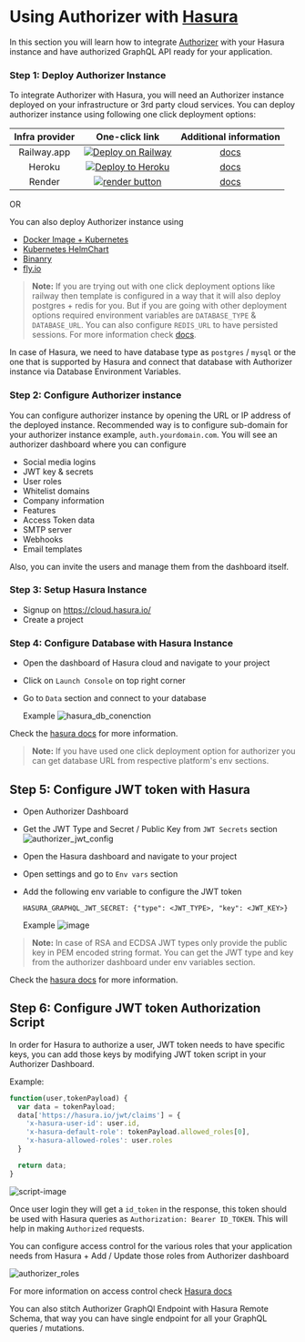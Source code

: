 # Using Authorizer with [Hasura](https://hasura.io/)

In this section you will learn how to integrate [Authorizer](https://authorizer.dev) with your Hasura instance and have authorized GraphQL API ready for your application.

### Step 1: Deploy Authorizer Instance

To integrate Authorizer with Hasura, you will need an Authorizer instance deployed on your infrastructure or 3rd party cloud services. You can deploy authorizer instance using following one click deployment options:

| **Infra provider** |                                                                                                      **One-click link**                                                                                                      |               **Additional information**               |
| :----------------: | :--------------------------------------------------------------------------------------------------------------------------------------------------------------------------------------------------------------------------: | :----------------------------------------------------: |
|    Railway.app     | <a target="_blank" href="https://railway.app/new/template?template=https://github.com/authorizerdev/authorizer-railway&amp;plugins=postgresql,redis"><img src="https://railway.app/button.svg" alt="Deploy on Railway"/></a> | [docs](https://docs.authorizer.dev/deployment/railway) |
|       Heroku       |             <a target="_blank" href="https://heroku.com/deploy?template=https://github.com/authorizerdev/authorizer-heroku"><img src="https://www.herokucdn.com/deploy/button.svg" alt="Deploy to Heroku" /></a>             | [docs](https://docs.authorizer.dev/deployment/heroku)  |
|       Render       |           <a target="_blank" href="https://render.com/deploy?repo=https://github.com/authorizerdev/authorizer-render"><img alt="render button" src="https://render.com/images/deploy-to-render-button.svg" /></a>            | [docs](https://docs.authorizer.dev/deployment/render)  |

OR

You can also deploy Authorizer instance using

- [Docker Image + Kubernetes](https://docs.authorizer.dev/deployment/kubernetes)
- [Kubernetes HelmChart](github.com/authorizerdev/authorizer-helm-chart)
- [Binanry](https://docs.authorizer.dev/deployment/binary)
- [fly.io](https://docs.authorizer.dev/deployment/flydotio)

> **Note:** If you are trying out with one click deployment options like railway then template is configured in a way that it will also deploy postgres + redis for you. But if you are going with other deployment options required environment variables are `DATABASE_TYPE` & `DATABASE_URL`. You can also configure `REDIS_URL` to have persisted sessions. For more information check [docs](https://docs.authorizer.dev/core/env).

In case of Hasura, we need to have database type as `postgres` / `mysql` or the one that is supported by Hasura and connect that database with Authorizer instance via Database Environment Variables.

### Step 2: Configure Authorizer instance

You can configure authorizer instance by opening the URL or IP address of the deployed instance. Recommended way is to configure sub-domain for your authorizer instance example, `auth.yourdomain.com`. You will see an authorizer dashboard where you can configure

- Social media logins
- JWT key & secrets
- User roles
- Whitelist domains
- Company information
- Features
- Access Token data
- SMTP server
- Webhooks
- Email templates

Also, you can invite the users and manage them from the dashboard itself.

### Step 3: Setup Hasura Instance

- Signup on https://cloud.hasura.io/
- Create a project

### Step 4: Configure Database with Hasura Instance

- Open the dashboard of Hasura cloud and navigate to your project
- Click on `Launch Console` on top right corner
- Go to `Data` section and connect to your database

  Example
  ![hasura_db_conenction](https://res.cloudinary.com/dcfpom7fo/image/upload/v1661837009/Authorizer/hasura_db_setting_ckdsqu.png)

Check the [hasura docs](https://hasura.io/docs/latest/graphql/cloud/getting-started/index/) for more information.

> **Note:** If you have used one click deployment option for authorizer you can get database URL from respective platform's env sections.

## Step 5: Configure JWT token with Hasura

- Open Authorizer Dashboard
- Get the JWT Type and Secret / Public Key from `JWT Secrets` section
  ![authorizer_jwt_config](https://res.cloudinary.com/dcfpom7fo/image/upload/v1661836501/Authorizer/configure_jwt_uyrvoc.png)
- Open the Hasura dashboard and navigate to your project
- Open settings and go to `Env vars` section
- Add the following env variable to configure the JWT token

  ```
  HASURA_GRAPHQL_JWT_SECRET: {"type": <JWT_TYPE>, "key": <JWT_KEY>}
  ```

  Example
  ![image](https://res.cloudinary.com/dcfpom7fo/image/upload/v1661837310/Authorizer/hasura_jwt_ttuqp2.png)

> **Note:** In case of RSA and ECDSA JWT types only provide the public key in PEM encoded string format. You can get the JWT type and key from the authorizer dashboard under env variables section.

Check the [hasura docs](https://hasura.io/docs/latest/graphql/core/auth/authentication/jwt/) for more information.

## Step 6: Configure JWT token Authorization Script

In order for Hasura to authorize a user, JWT token needs to have specific keys, you can add those keys by modifying JWT token script in your Authorizer Dashboard.

Example:

```js
function(user,tokenPayload) {
  var data = tokenPayload;
  data['https://hasura.io/jwt/claims'] = {
    'x-hasura-user-id': user.id,
    'x-hasura-default-role': tokenPayload.allowed_roles[0],
    'x-hasura-allowed-roles': user.roles
  }

  return data;
}
```

![script-image](https://res.cloudinary.com/dcfpom7fo/image/upload/v1661836293/Authorizer/configure_id_token_yrwb6z.png)

Once user login they will get a `id_token` in the response, this token should be used with Hasura queries as `Authorization: Bearer ID_TOKEN`. This will help in making `Authorized` requests.

You can configure access control for the various roles that your application needs from Hasura + Add / Update those roles from Authorizer dashboard

![authorizer_roles](https://res.cloudinary.com/dcfpom7fo/image/upload/v1661836262/Authorizer/configure_roles_tfxfyq.png)

For more information on access control check [Hasura docs](https://hasura.io/docs/latest/graphql/core/auth/authorization/basics/)

You can also stitch Authorizer GraphQl Endpoint with Hasura Remote Schema, that way you can have single endpoint for all your GraphQL queries / mutations.
